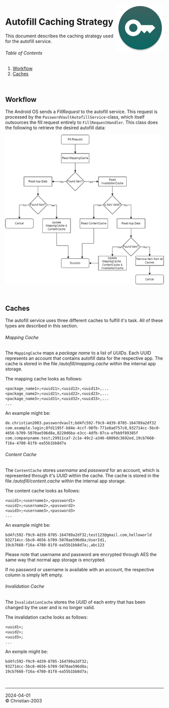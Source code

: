 <img src="../img/icon.png" height="150" align="right"/>

# Autofill Caching Strategy
This document describes the caching strategy used for the autofill service.

###### Table of Contents
1. [Workflow](#workflow)
2. [Caches](#caches)

<br/>

## Workflow
The Android OS sends a _FillRequest_ to the autofill service. This request is processed by the `PasswordVaultAutofillService`-class, which itself outsources the fill request entirely to `FillRequestHandler`. This class does the following to retrieve the desired autofill data:

![](../img/development/autofill_caching.png)

<br/>

## Caches
The autofill service uses three different caches to fulfill it's task. All of these types are described in this section.

###### Mapping Cache
The `MappingCache` maps a _package name_ to a list of _UUIDs_. Each UUID represents an account that contains autofill data for the respective app. The cache is stored in the file _/autofill/mapping.cache_ within the internal app storage.

The mapping cache looks as follows:
```csv
<package_name1>;<uuid11>,<uuid12>,<uuid13>,...
<package_name2>;<uuid21>,<uuid22>,<uuid23>,...
<package_name3>;<uuid31>,<uuid32>,<uuid33>,...
...
```

An example might be:
```csv
de.christian2003.passwordvault;bd4fc592-f9c9-4d39-8705-164789a2df32
com.example.login;8fd1195f-b84e-4ccf-98fb-771e8ad757c0,932714cc-5bc0-4656-b709-5070ae596d8a,8220d6ba-e3cc-4dfb-87ca-efbb9f89385f
com.companyname.test;29911ca7-2c1e-49c2-a346-6089dc3692ed,19cb7668-f16a-4780-81f8-ea55b1bb8d7a
```

###### Content Cache
The `ContentCache` stores _username_ and _password_ for an account, which is represented through it's _UUID_ within the cache. The cache is stored in the file _/autofill/content.cache_ within the internal app storage.

The content cache looks as follows:
```csv
<uuid1>;<username1>,<password1>
<uuid2>;<username2>,<password2>
<uuid3>;<username3>,<password3>
...
```

An example might be:
```csv
bd4fc592-f9c9-4d39-8705-164789a2df32;test123@gmail.com,helloworld
932714cc-5bc0-4656-b709-5070ae596d8a;UserId1,
19cb7668-f16a-4780-81f8-ea55b1bb8d7a;,abc123
```

Please note that username and password are encrypted through AES the same way that normal app storage is encrypted.

If no password or username is available with an account, the respective column is simply left empty.

###### Invalidation Cache
The `InvalidationCache` stores the _UUID_ of each entry that has been changed by the user and is no longer valid.

The invalidation cache looks as follows:
```csv
<uuid1>;
<uuid2>;
<uuid3>;
...
```

An exmple might be:
```csv
bd4fc592-f9c9-4d39-8705-164789a2df32;
932714cc-5bc0-4656-b709-5070ae596d8a;
19cb7668-f16a-4780-81f8-ea55b1bb8d7a;
```

<br/>

***
2024-04-01  
&copy; Christian-2003
